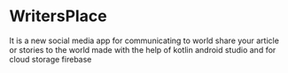 # WritersPlace
It is a new  social media app for communicating to world 
share your article or stories to the world
made with the help of kotlin  android studio  and for cloud storage firebase

